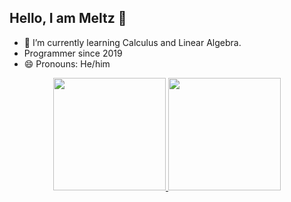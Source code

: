## Hello, I am Meltz 👋


- 🔭 I’m currently learning Calculus and Linear Algebra.
- Programmer since 2019
- 😄 Pronouns: He/him
  
<div align="center">
  <a href="https://github.com/themeltz">
  <img height="180em" src="https://github-readme-stats.vercel.app/api?username=themeltz&show_icons=true&theme=dracula&include_all_commits=true&count_private=true"/>
  <img height="180em" src="https://github-readme-stats.vercel.app/api/top-langs/?username=themeltz&layout=compact&langs_count=7&theme=dracula&count_private=true"/>
</div>
  
